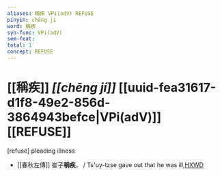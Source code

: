 ```yaml
---
aliases: 稱疾 VPi(adV) REFUSE
pinyin: chēng jí
word: 稱疾
syn-func: VPi(adV)
sem-feat: 
total: 1
concept: REFUSE 
---
```

# [[稱疾]] *[[chēng jí]]*  [[uuid-fea31617-d1f8-49e2-856d-3864943befce|VPi(adV)]] [[REFUSE]]
[refuse] pleading illness
 - [[春秋左傳]] 崔子**稱疾**， / Ts'uy-tzse gave out that he was ill,[HXWD](https://hxwd.org/textview.html?location=KR1e0001_tls_009-601a.7)